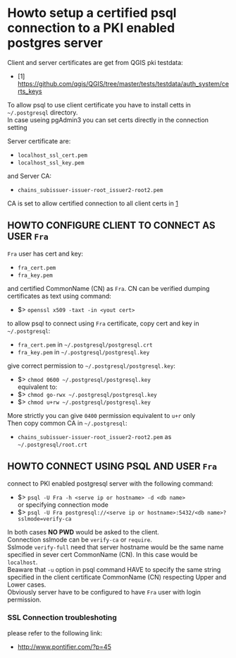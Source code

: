 # Howto setup a certified psql connection to a PKI enabled postgres server
Client and server certificates are get from QGIS pki testdata:
* [1] https://github.com/qgis/QGIS/tree/master/tests/testdata/auth_system/certs_keys

To allow psql to use client certificate you have to install cetts in `~/.postgresql` directory.\
In case useing pgAdmin3 you can set certs directly in the connection setting

Server certificate are:
* `localhost_ssl_cert.pem`
* `localhost_ssl_key.pem`

and Server CA:
* `chains_subissuer-issuer-root_issuer2-root2.pem`

CA is set to allow certified connection to all client certs in [1](https://github.com/qgis/QGIS/tree/master/tests/testdata/auth_system/certs_keys)

## HOWTO CONFIGURE CLIENT TO CONNECT AS USER `Fra`
`Fra` user has cert and key:
* `fra_cert.pem`
* `fra_key.pem`

and certified CommonName (CN) as `Fra`. CN can be verified dumping certificates
as text using command:
* $> `openssl x509 -taxt -in <yout cert>`

to allow psql to connect using `Fra` certificate, copy cert and key in `~/.postgresql`:
* `fra_cert.pem` in `~/.postgresql/postgresql.crt`
* `fra_key.pem` in `~/.postgresql/postgresql.key`

give correct permission to `~/.postgresql/postgresql.key`:
* $> `chmod 0600 ~/.postgresql/postgresql.key`\
	equivalent to:
* $> `chmod go-rwx ~/.postgresql/postgresql.key`
* $> `chmod u+rw ~/.postgresql/postgresql.key`

More strictly you can give `0400` permission equivalent to `u+r` only\
Then copy common CA in `~/.postgresql`:
* `chains_subissuer-issuer-root_issuer2-root2.pem` as `~/.postgresql/root.crt`

## HOWTO CONNECT USING PSQL AND USER `Fra`
connect to PKI enabled postgresql server with the following command:
* $> `psql -U Fra -h <serve ip or hostname> -d <db name>`\
	or specifying connection mode
* $> `psql -U Fra postgresql://<serve ip or hostname>:5432/<db name>?sslmode=verify-ca`

In both cases **NO PWD** would be asked to the client.\
Connection sslmode can be `verify-ca` or `require`.\
Sslmode `verify-full` need that server hostname would be the same name specified in sever cert CommonName (CN). In this case  would be `localhost`.\
Beaware that `-u` option in psql command HAVE to specify the same string specified
in the client certificate CommonName (CN) respecting Upper and Lower cases.\
Obviously server have to be configured to have `Fra` user with login permission. 

### SSL Connection troubleshoting
please refer to the following link:
* http://www.pontifier.com/?p=45


